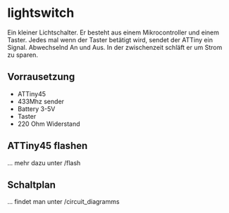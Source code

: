# lightswitch

Ein kleiner Lichtschalter. Er besteht aus einem Mikrocontroller und 
einem Taster. Jedes mal wenn der Taster betätigt wird, sendet der ATTiny
ein Signal. Abwechselnd An und Aus. In der zwischenzeit schläft er um 
Strom zu sparen.

## Vorrausetzung

* ATTiny45
* 433Mhz sender
* Battery 3-5V
* Taster
* 220 Ohm Widerstand

## ATTiny45 flashen

... mehr dazu unter /flash


## Schaltplan

... findet man unter /circuit_diagramms
